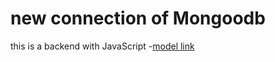 # new connection of Mongoodb

this is a backend with JavaScript
-[model link](https://app.eraser.io/workspace/YtPqZ1VogxGy1jzIDkzj)